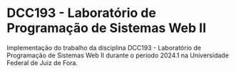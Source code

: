 # DCC193 - Laboratório de Programação de Sistemas Web II

Implementação do trabalho da disciplina DCC193 - Laboratório de Programação de Sistemas Web II durante o período 2024.1 na Universidade Federal de Juiz de Fora.
